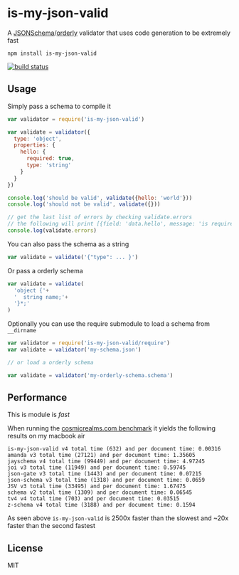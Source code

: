 # is-my-json-valid

A [JSONSchema](http://json-schema.org/)/[orderly](http://orderly-json.org/) validator that uses code generation
to be extremely fast

```
npm install is-my-json-valid
```

[![build status](http://img.shields.io/travis/mafintosh/is-my-json-valid.svg?style=flat)](http://travis-ci.org/mafintosh/is-my-json-valid)

## Usage

Simply pass a schema to compile it

``` js
var validator = require('is-my-json-valid')

var validate = validator({
  type: 'object',
  properties: {
    hello: {
      required: true,
      type: 'string'
    }
  }
})

console.log('should be valid', validate({hello: 'world'}))
console.log('should not be valid', validate({}))

// get the last list of errors by checking validate.errors
// the following will print [{field: 'data.hello', message: 'is required'}]
console.log(validate.errors)
```

You can also pass the schema as a string

``` js
var validate = validate('{"type": ... }')
```

Or pass a orderly schema

``` js
var validate = validate(
  'object {'+
  '  string name;'+
  '}*;'
)
```

Optionally you can use the require submodule to load a schema from `__dirname`

``` js
var validator = require('is-my-json-valid/require')
var validate = validator('my-schema.json')

// or load a orderly schema

var validate = validator('my-orderly-schema.schema')
```

## Performance

This is module is *fast*

When running the [cosmicrealms.com benchmark](http://cosmicrealms.com/blog/2014/02/07/benchmark-of-node-dot-js-json-validation-modules-part-2/) it yields
the following results on my macbook air

```
is-my-json-valid v4 total time (632) and per document time: 0.00316
amanda v3 total time (27121) and per document time: 1.35605
jayschema v4 total time (99449) and per document time: 4.97245
joi v3 total time (11949) and per document time: 0.59745
json-gate v3 total time (1443) and per document time: 0.07215
json-schema v3 total time (1318) and per document time: 0.0659
JSV v3 total time (33495) and per document time: 1.67475
schema v2 total time (1309) and per document time: 0.06545
tv4 v4 total time (703) and per document time: 0.03515
z-schema v4 total time (3188) and per document time: 0.1594
```

As seen above `is-my-json-valid` is 2500x faster than the slowest and ~20x faster than the second fastest

## License

MIT
